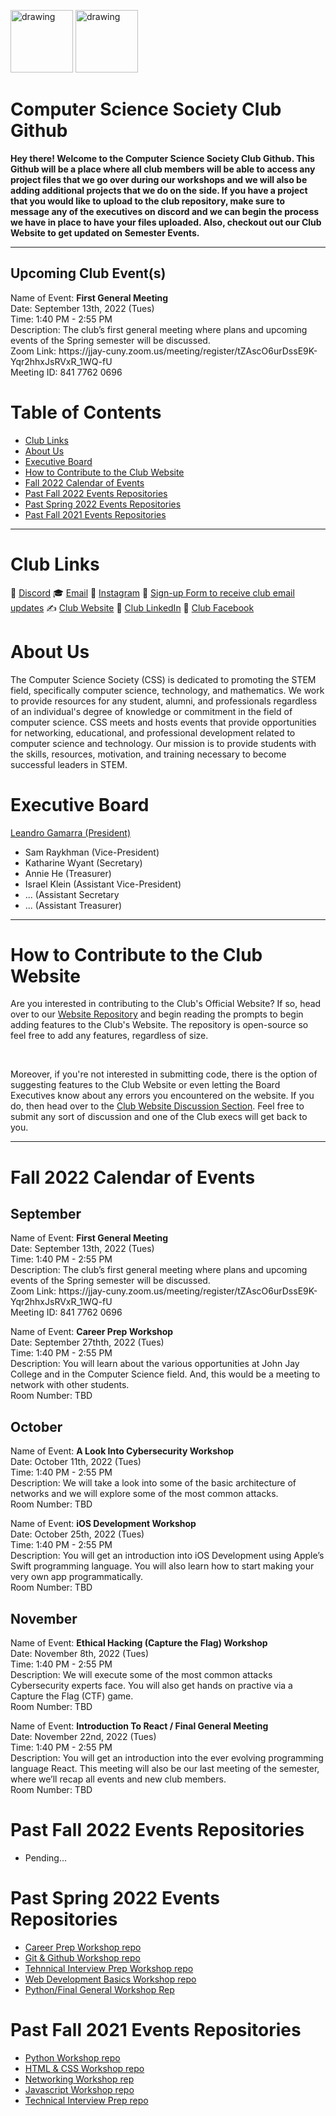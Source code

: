 <img src="https://i.imgur.com/JybZuXd.png" alt="drawing" width="100"/> <img src="https://i.imgur.com/Bzkqs5I.png" alt="drawing" width="100"/>

# Computer Science Society Club Github

**Hey there! Welcome to the Computer Science Society Club Github.
This Github will be a place where all club members will be able to access any project files that we go over during our workshops and we will also be adding additional projects that we do on the side. If you have a project that you would like to upload to the club repository, make sure to message any of the executives on discord and we can begin the process we have in place to have your files uploaded. Also, checkout out our Club Website to get updated on Semester Events.**

--- 

## Upcoming Club Event(s)
<p>Name of Event: <b> First General Meeting </b> <br> Date: September 13th, 2022 (Tues) <br> 
Time: 1:40 PM - 2:55 PM <br> 
Description: The club’s first general meeting where plans and upcoming events of the Spring semester will be discussed. <br> 
Zoom Link: https://jjay-cuny.zoom.us/meeting/register/tZAscO6urDssE9K-Yqr2hhxJsRVxR_1WQ-fU <br> 
Meeting ID: 841 7762 0696 <br> 
</p>


# Table of Contents
- [Club Links](#Club-Links)
- [About Us](#About-Us)
- [Executive Board](#Executive-Board)
- [How to Contribute to the Club Website](#How-to-Contribute-to-the-Club-Website)
- [Fall 2022 Calendar of Events](#Fall-2022-Calendar-of-Events)
- [Past Fall 2022 Events Repositories](#Past-Fall-2022-Events-Repositories)
- [Past Spring 2022 Events Repositories](#Past-Spring-2022-Events-Repositories)
- [Past Fall 2021 Events Repositories](#Past-Fall-2021-Events-Repositories)

---


# Club Links
🤔   [Discord](https://discord.gg/fJZKErEnPa)
🎓   [Email](computersocjjay@gmail.com)
💼   [Instagram](https://www.instagram.com/jjccomputerscience/)
🌱   [Sign-up Form to receive club email updates](https://docs.google.com/forms/d/e/1FAIpQLSdH_JXgC_RLikn0gXIr3v7h9TcPvZX3XxaW1CvdhJ3Unnofwg/viewform?usp=pp_url)
✍️   [Club Website](https://jjaycss.tech/)
💎   [Club LinkedIn](https://www.linkedin.com/company/80056367/admin/)
🔌 [Club Facebook](https://www.facebook.com/CSSJohnJay)

# About Us

The Computer Science Society (CSS) is dedicated to promoting the STEM field, specifically computer science, technology, and mathematics. We work to provide resources for any student, alumni, and professionals regardless of an individual's degree of knowledge or commitment in the field of computer science. CSS meets and hosts events that provide opportunities for networking, educational, and professional development related to computer science and technology. Our mission is to provide students with the skills, resources, motivation, and training necessary to become successful leaders in STEM.

# Executive Board
<a href="https://www.leandrogamarra.com/" style="text-decoration=none;" target="_blank" rel="noopener noreferrer">Leandro Gamarra (President)</a>
- Sam Raykhman (Vice-President)
- Katharine Wyant (Secretary)
- Annie He (Treasurer)
- Israel Klein (Assistant Vice-President)
- ... (Assistant Secretary
- ... (Assistant Treasurer)

---

# How to Contribute to the Club Website
<p>Are you interested in contributing to the Club's Official Website? If so, head over to our <a href="https://github.com/jjcss/CSS_Website">Website Repository</a> and begin reading the prompts to begin adding features to the Club's Website. The repository is open-source so feel free to add any features, regardless of size.</p> <br>
<p>Moreover, if you're not interested in submitting code, there is the option of suggesting features to the Club Website or even letting the Board Executives know about any errors you encountered on the website. If you do, then head over to the <a href="https://github.com/jjcss/CSS_Website/discussions">Club Website Discussion Section</a>. Feel free to submit any sort of discussion and one of the Club execs will get back to you.</p>

---


# Fall 2022 Calendar of Events

## September

<p>Name of Event: <b> First General Meeting </b> <br> Date: September 13th, 2022 (Tues) <br> 
Time: 1:40 PM - 2:55 PM <br> 
Description: The club’s first general meeting where plans and upcoming events of the Spring semester will be discussed. <br> 
Zoom Link: https://jjay-cuny.zoom.us/meeting/register/tZAscO6urDssE9K-Yqr2hhxJsRVxR_1WQ-fU <br> 
Meeting ID: 841 7762 0696 <br> 
</p>

<p>Name of Event: <b> Career Prep Workshop </b> <br> Date: September 27thth, 2022 (Tues) <br> 
Time: 1:40 PM - 2:55 PM <br> 
Description: You will learn about the various opportunities at John Jay College and in the Computer Science field. And, this would be a meeting to network with other students. <br> 
Room Number: TBD <br> </p>
 
## October

<p>Name of Event: <b> A Look Into Cybersecurity Workshop </b> <br> Date: October 11th, 2022 (Tues) <br> 
Time: 1:40 PM - 2:55 PM <br> 
Description: We will take a look into some of the basic architecture of networks and we will explore some of the most common attacks. <br> 
Room Number: TBD <br> </p>

<p>Name of Event: <b> iOS Development Workshop </b> <br> Date: October 25th, 2022 (Tues) <br> 
Time: 1:40 PM - 2:55 PM <br> 
Description: You will get an introduction into iOS Development using Apple’s Swift programming language. You will also learn how to start making your very own app programmatically. <br> 
Room Number: TBD <br> </p>

## November

<p>Name of Event: <b> Ethical Hacking (Capture the Flag) Workshop </b> <br> Date: November 8th, 2022 (Tues) <br> 
Time: 1:40 PM - 2:55 PM <br> 
Description: We will execute some of the most common attacks Cybersecurity experts face. You will also get hands on practive via a Capture the Flag (CTF) game. <br> 
Room Number: TBD <br> </p>

<p>Name of Event: <b> Introduction To React / Final General Meeting </b> <br> Date: November 22nd, 2022 (Tues) <br> 
Time: 1:40 PM - 2:55 PM <br> 
Description: You will get an introduction into the ever evolving programming language React. This meeting will also be our last meeting of the semester, where we’ll recap all events and new club members. <br> 
Room Number: TBD <br> </p>

# Past Fall 2022 Events Repositories
- Pending...

# Past Spring 2022 Events Repositories
- [Career Prep Workshop repo](https://github.com/jjcss/Career_Prep_Spring_2022)
- [Git & Github Workshop repo](https://github.com/jjcss/Git_Github_Workshop_Spring_2022)
- [Tehnnical Interview Prep Workshop repo](https://github.com/jjcss/Tech_Prep_Workshop_Spring_2022)
- [Web Development Basics Workshop repo](https://github.com/jjcss/Javascript_Workshop_Spring_2022)
- [Python/Final General Workshop Rep](https://github.com/jjcss/Python_and_Final_Gen_Workshop_Spring_2022)

# Past Fall 2021 Events Repositories
- [Python Workshop repo](https://github.com/jjcss/Python-Workshop-CSS)
- [HTML & CSS Workshop repo](https://github.com/jjcss/HTML_CSS_Workshop)
- [Networking Workshop rep](https://github.com/jjcss/Networking-Workshop)
- [Javascript Workshop repo](https://github.com/jjcss/Javascript_Workshop)
- [Technical Interview Prep repo](https://github.com/jjcss/Technical_Int_Prep_1)
